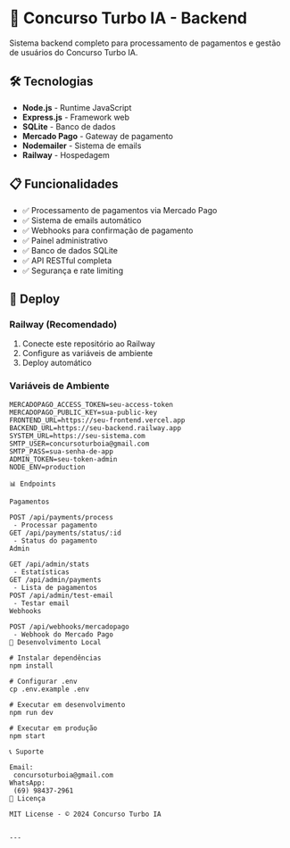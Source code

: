 # 🚀 Concurso Turbo IA - Backend

Sistema backend completo para processamento de pagamentos e gestão de usuários do Concurso Turbo IA.

## 🛠️ Tecnologias

- **Node.js** - Runtime JavaScript
- **Express.js** - Framework web
- **SQLite** - Banco de dados
- **Mercado Pago** - Gateway de pagamento
- **Nodemailer** - Sistema de emails
- **Railway** - Hospedagem

## 📋 Funcionalidades

- ✅ Processamento de pagamentos via Mercado Pago
- ✅ Sistema de emails automático
- ✅ Webhooks para confirmação de pagamento
- ✅ Painel administrativo
- ✅ Banco de dados SQLite
- ✅ API RESTful completa
- ✅ Segurança e rate limiting

## 🚀 Deploy

### Railway (Recomendado)

1. Conecte este repositório ao Railway
2. Configure as variáveis de ambiente
3. Deploy automático

### Variáveis de Ambiente

```env
MERCADOPAGO_ACCESS_TOKEN=seu-access-token
MERCADOPAGO_PUBLIC_KEY=sua-public-key
FRONTEND_URL=https://seu-frontend.vercel.app
BACKEND_URL=https://seu-backend.railway.app
SYSTEM_URL=https://seu-sistema.com
SMTP_USER=concursoturboia@gmail.com
SMTP_PASS=sua-senha-de-app
ADMIN_TOKEN=seu-token-admin
NODE_ENV=production

📊 Endpoints

Pagamentos

POST /api/payments/process
 - Processar pagamento
GET /api/payments/status/:id
 - Status do pagamento
Admin

GET /api/admin/stats
 - Estatísticas
GET /api/admin/payments
 - Lista de pagamentos
POST /api/admin/test-email
 - Testar email
Webhooks

POST /api/webhooks/mercadopago
 - Webhook do Mercado Pago
🔧 Desenvolvimento Local

# Instalar dependências
npm install

# Configurar .env
cp .env.example .env

# Executar em desenvolvimento
npm run dev

# Executar em produção
npm start

📞 Suporte

Email:
 concursoturboia@gmail.com
WhatsApp:
 (69) 98437-2961
📄 Licença

MIT License - © 2024 Concurso Turbo IA


---
